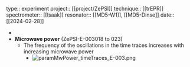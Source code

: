 type:: experiment
project:: [[project/ZePSI]] 
technique:: [[trEPR]]
spectrometer:: [[Isaak]]
resonator:: [[MD5-W1]], [[MD5-Dinse]]
date:: [[2024-02-28]]

-
- **Microwave power** (ZePSI-E-003018 to 023)
	- The frequency of the oscillations in the time traces increases with increasing microwave power
		- ![paramMwPower_timeTraces_E-003.png](../assets/paramMwPower_timeTraces_E-003_1712250004879_0.png)